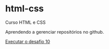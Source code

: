 # html-css
Curso HTML e CSS

Aprendendo a gerenciar repositórios no github.

<a href="https://tallesjun.github.io/html-css/desafios/modulo2/d010" target="_blank">Executar o desafio 10</a>